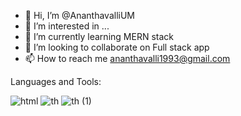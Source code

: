 - 👋 Hi, I’m @AnanthavalliUM
- 👀 I’m interested in ...
- 🌱 I’m currently learning MERN stack
- 💞️ I’m looking to collaborate on Full stack app
- 📫 How to reach me ananthavalli1993@gmail.com

<!---
AnanthavalliUM/AnanthavalliUM is a ✨ special ✨ repository because its `README.md` (this file) appears on your GitHub profile.
You can click the Preview link to take a look at your changes.
--->


Languages and Tools:
                 
  ![html](https://user-images.githubusercontent.com/100471735/189677524-cb213e1a-9d97-42c4-a270-c91b881ba7f8.jpg) ![th](https://user-images.githubusercontent.com/100471735/189631587-e4bd9226-8eb4-463a-b2c3-f42481d18b2c.jpg) ![th (1)](https://user-images.githubusercontent.com/100471735/189633138-2081b440-3f52-4619-948f-822e68ba2a92.jpg)
